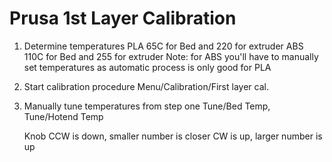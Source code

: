 
# Prusa 1st Layer Calibration
1. Determine temperatures
	PLA 65C for Bed and 220 for extruder
	ABS 110C for Bed and 255 for extruder
	Note: for ABS you'll have to manually set temperatures as automatic process is only good for PLA
2. Start calibration procedure
	Menu/Calibration/First layer cal.
3. Manually tune temperatures from step one
    Tune/Bed Temp, Tune/Hotend Temp

	Knob
	 CCW is down, smaller number is closer
	 CW is up, larger number is up


<!--stackedit_data:
eyJoaXN0b3J5IjpbNTQ1Mzg2NjAyLDUwNTE3MDM1MywxMDMzMD
UzOTcxLC0xNTg1NzQ2MjU4LC0xNTY4NjQyMjAxLDE4NTM2OTg2
ODQsMTc1MDc1MDA4MiwyNDI2NjEyOTcsMjAyNjU5NjgzNiwxOT
g5MTI2OTQzLDExODcxNTkyOTZdfQ==
-->